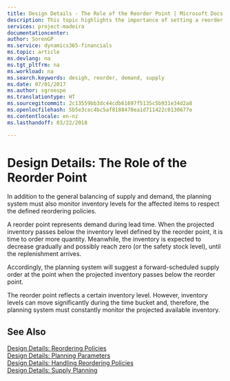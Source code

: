 ```yaml
---
title: Design Details - The Role of the Reorder Point | Microsoft Docs
description: This topic highlights the importance of setting a reorder point, so that you when to order more inventory.
services: project-madeira
documentationcenter: 
author: SorenGP
ms.service: dynamics365-financials
ms.topic: article
ms.devlang: na
ms.tgt_pltfrm: na
ms.workload: na
ms.search.keywords: desigh, reorder, demand, supply
ms.date: 07/01/2017
ms.author: sgroespe
ms.translationtype: HT
ms.sourcegitcommit: 2c13559bb3dc44cdb61697f5135c5b931e34d2a8
ms.openlocfilehash: 5b5e3cec4bc5af8188470ea1d711422c0130677e
ms.contentlocale: en-nz
ms.lasthandoff: 03/22/2018

---
```

# <a name="design-details-the-role-of-the-reorder-point"></a>Design Details: The Role of the Reorder Point
In addition to the general balancing of supply and demand, the planning system must also monitor inventory levels for the affected items to respect the defined reordering policies.  
  
A reorder point represents demand during lead time. When the projected inventory passes below the inventory level defined by the reorder point, it is time to order more quantity. Meanwhile, the inventory is expected to decrease gradually and possibly reach zero (or the safety stock level), until the replenishment arrives.  
  
Accordingly, the planning system will suggest a forward-scheduled supply order at the point when the projected inventory passes below the reorder point.  
  
The reorder point reflects a certain inventory level. However, inventory levels can move significantly during the time bucket and, therefore, the planning system must constantly monitor the projected available inventory.  
  
## <a name="see-also"></a>See Also  
[Design Details: Reordering Policies](design-details-reordering-policies.md)   
[Design Details: Planning Parameters](design-details-planning-parameters.md)   
[Design Details: Handling Reordering Policies](design-details-handling-reordering-policies.md)   
[Design Details: Supply Planning](design-details-supply-planning.md)
